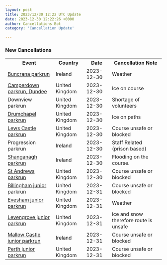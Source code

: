 ```yaml
---
layout: post
title: 2023/12/30 12:22 UTC Update
date: 2023-12-30 12:22:26 +0000
author: Cancellations Bot
category: 'Cancellation Update'

---
```


<h3>New Cancellations</h3>
<div class='hscrollable'>
<table style='width: 100%'>
    <tr>
        <th>Event</th>
        <th>Country</th>
        <th>Date</th>
        <th>Cancellation Note</th>
    </tr>
    <tr>
        <td><a href="https://www.parkrun.ie/buncrana">Buncrana parkrun</a></td>
        <td>Ireland</td>
        <td>2023-12-30</td>
        <td>Weather</td>
    </tr>
    <tr>
        <td><a href="https://www.parkrun.org.uk/camperdown">Camperdown parkrun, Dundee</a></td>
        <td>United Kingdom</td>
        <td>2023-12-30</td>
        <td>Ice on course</td>
    </tr>
    <tr>
        <td>Downview parkrun</td>
        <td>United Kingdom</td>
        <td>2023-12-30</td>
        <td>Shortage of volunteers</td>
    </tr>
    <tr>
        <td><a href="https://www.parkrun.org.uk/drumchapel">Drumchapel parkrun</a></td>
        <td>United Kingdom</td>
        <td>2023-12-30</td>
        <td>Ice on paths</td>
    </tr>
    <tr>
        <td><a href="https://www.parkrun.org.uk/lewscastle">Lews Castle parkrun</a></td>
        <td>United Kingdom</td>
        <td>2023-12-30</td>
        <td>Course unsafe or blocked</td>
    </tr>
    <tr>
        <td>Progression parkrun</td>
        <td>Ireland</td>
        <td>2023-12-30</td>
        <td>Staff Related (prison based)</td>
    </tr>
    <tr>
        <td><a href="https://www.parkrun.ie/shanganagh">Shanganagh parkrun</a></td>
        <td>Ireland</td>
        <td>2023-12-30</td>
        <td>Flooding on the course.</td>
    </tr>
    <tr>
        <td><a href="https://www.parkrun.org.uk/standrews">St Andrews parkrun</a></td>
        <td>United Kingdom</td>
        <td>2023-12-30</td>
        <td>Course unsafe or blocked</td>
    </tr>
    <tr>
        <td><a href="https://www.parkrun.org.uk/billingham-juniors">Billingham junior parkrun</a></td>
        <td>United Kingdom</td>
        <td>2023-12-31</td>
        <td>Course unsafe or blocked</td>
    </tr>
    <tr>
        <td><a href="https://www.parkrun.org.uk/evesham-juniors">Evesham junior parkrun</a></td>
        <td>United Kingdom</td>
        <td>2023-12-31</td>
        <td>Weather</td>
    </tr>
    <tr>
        <td><a href="https://www.parkrun.org.uk/levengrove-juniors">Levengrove junior parkrun</a></td>
        <td>United Kingdom</td>
        <td>2023-12-31</td>
        <td>ice and snow therefore route is unsafe</td>
    </tr>
    <tr>
        <td><a href="https://www.parkrun.ie/mallowcastle-juniors">Mallow Castle junior parkrun</a></td>
        <td>Ireland</td>
        <td>2023-12-31</td>
        <td>Course unsafe or blocked</td>
    </tr>
    <tr>
        <td><a href="https://www.parkrun.org.uk/perth-juniors">Perth junior parkrun</a></td>
        <td>United Kingdom</td>
        <td>2023-12-31</td>
        <td>Course unsafe or blocked</td>
    </tr>
</table>
</div>
